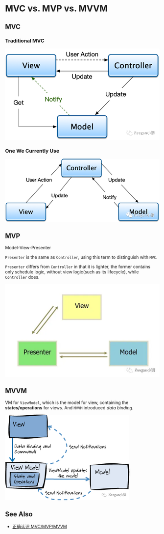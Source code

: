 # MVC vs. MVP vs. MVVM

## MVC

### Traditional MVC

 ![img](images/MVC-MVP-MVVM/640.png)

### One We Currently Use

![img](images/MVC-MVP-MVVM/640-1607049343579.png)

## MVP

Model-View-Presenter

`Presenter` is the same as `Controller`, using this term to distinguish with `MVC`.

`Presenter` differs from `Controller` in that it is lighter, the former contains only schedule logic, without view logic(such as its lifecycle), while `Controller` does.

![img](images/MVC-MVP-MVVM/640.webp)

## MVVM

VM for `ViewModel`, which is the model for view, containing the **states/operations** for  views. And `MVVM` introduced _data binding_.

![img](images/MVC-MVP-MVVM/640-1607049479581.png)

## See Also

- [正确认识 MVC/MVP/MVVM](https://mp.weixin.qq.com/s/gsPajW3_gU9HPIoQuGjjNw)
